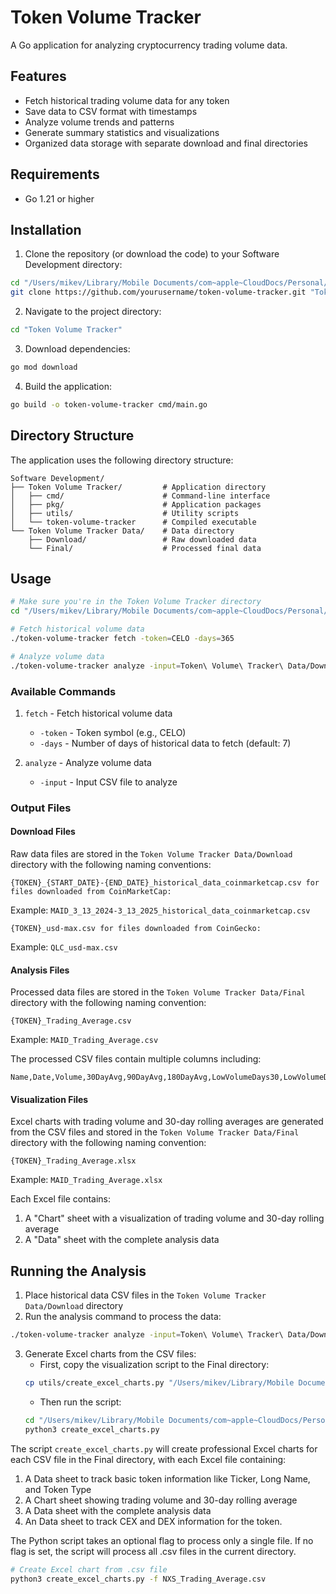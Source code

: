 # Token Volume Tracker

A Go application for analyzing cryptocurrency trading volume data.

## Features

- Fetch historical trading volume data for any token
- Save data to CSV format with timestamps
- Analyze volume trends and patterns
- Generate summary statistics and visualizations
- Organized data storage with separate download and final directories

## Requirements

- Go 1.21 or higher

## Installation

1. Clone the repository (or download the code) to your Software Development directory:
```bash
cd "/Users/mikev/Library/Mobile Documents/com~apple~CloudDocs/Personal/Software Development"
git clone https://github.com/yourusername/token-volume-tracker.git "Token Volume Tracker"
```

2. Navigate to the project directory:
```bash
cd "Token Volume Tracker"
```

3. Download dependencies:
```bash
go mod download
```

4. Build the application:
```bash
go build -o token-volume-tracker cmd/main.go
```

## Directory Structure

The application uses the following directory structure:
```
Software Development/
├── Token Volume Tracker/         # Application directory
│   ├── cmd/                      # Command-line interface
│   ├── pkg/                      # Application packages
│   ├── utils/                    # Utility scripts
│   └── token-volume-tracker      # Compiled executable
└── Token Volume Tracker Data/    # Data directory
    ├── Download/                 # Raw downloaded data
    └── Final/                    # Processed final data
```

## Usage

```bash
# Make sure you're in the Token Volume Tracker directory
cd "/Users/mikev/Library/Mobile Documents/com~apple~CloudDocs/Personal/Software Development/Token Volume Tracker"

# Fetch historical volume data
./token-volume-tracker fetch -token=CELO -days=365

# Analyze volume data
./token-volume-tracker analyze -input=Token\ Volume\ Tracker\ Data/Download/CELO_volume_2024-03-20_143022.csv
```

### Available Commands

1. `fetch` - Fetch historical volume data
   - `-token` - Token symbol (e.g., CELO)
   - `-days` - Number of days of historical data to fetch (default: 7)

2. `analyze` - Analyze volume data
   - `-input` - Input CSV file to analyze

### Output Files

#### Download Files
Raw data files are stored in the `Token Volume Tracker Data/Download` directory with the following naming conventions:
```
{TOKEN}_{START_DATE}-{END_DATE}_historical_data_coinmarketcap.csv for files downloaded from CoinMarketCap:
```
Example: `MAID_3_13_2024-3_13_2025_historical_data_coinmarketcap.csv`

```
{TOKEN}_usd-max.csv for files downloaded from CoinGecko:
```
Example: `QLC_usd-max.csv`

#### Analysis Files
Processed data files are stored in the `Token Volume Tracker Data/Final` directory with the following naming convention:
```
{TOKEN}_Trading_Average.csv
```
Example: `MAID_Trading_Average.csv`

The processed CSV files contain multiple columns including:
```csv
Name,Date,Volume,30DayAvg,90DayAvg,180DayAvg,LowVolumeDays30,LowVolumeDays90,LowVolumeDays180,HighestAvg30,HighestAvg90,HighestAvg180,ChangeFromHighAvg30%,ChangeFromHighAvg90%,ChangeFromHighAvg180%
```

#### Visualization Files
Excel charts with trading volume and 30-day rolling averages are generated from the CSV files and stored in the `Token Volume Tracker Data/Final` directory with the following naming convention:
```
{TOKEN}_Trading_Average.xlsx
```
Example: `MAID_Trading_Average.xlsx`

Each Excel file contains:
1. A "Chart" sheet with a visualization of trading volume and 30-day rolling average
2. A "Data" sheet with the complete analysis data

## Running the Analysis

1. Place historical data CSV files in the `Token Volume Tracker Data/Download` directory
2. Run the analysis command to process the data:
```bash
./token-volume-tracker analyze -input=Token\ Volume\ Tracker\ Data/Download/MAID_3_13_2024-3_13_2025_historical_data_coinmarketcap.csv -output=Token\ Volume\ Tracker\ Data/Final
```
3. Generate Excel charts from the CSV files:
   - First, copy the visualization script to the Final directory:
   ```bash
   cp utils/create_excel_charts.py "/Users/mikev/Library/Mobile Documents/com~apple~CloudDocs/Personal/Software Development/Token Volume Tracker Data/Final/"
   ```
   - Then run the script:
   ```bash
   cd "/Users/mikev/Library/Mobile Documents/com~apple~CloudDocs/Personal/Software Development/Token Volume Tracker Data/Final"
   python3 create_excel_charts.py
   ```

The script `create_excel_charts.py` will create professional Excel charts for each CSV file in the Final directory, with each Excel file containing:
1. A Data sheet to track basic token information like Ticker, Long Name, and Token Type
2. A Chart sheet showing trading volume and 30-day rolling average
3. A Data sheet with the complete analysis data
4. An Data sheet to track CEX and DEX information for the token.

The Python script takes an optional flag to process only a single file. If no flag is set, the script will process all .csv files in the current directory.

```bash
# Create Excel chart from .csv file
python3 create_excel_charts.py -f NXS_Trading_Average.csv
```
